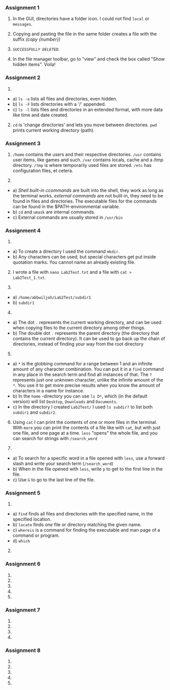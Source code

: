 ### Assignment 1
1. In the GUI, directories have a folder icon. I could not find `local` or `messages`.

2. Copying and pasting the file in the same folder creates a file with the suffix *(copy {number})*

3. *`SUCCESSFULLY DELETED`*.

4. In the file manager toolbar, go to "view" and check the box called "Show hidden items". Voila!

### Assignment 2
1. 
  * a) `ls -a` lists all files and directories, even hidden.
  * b) `ls -F` lists directories with a '/' appended.
  * c) `ls -l` lists files and directories in an extended format, with more data like time and date created.

2. `cd` is 'change directories' and lets you move between directories. `pwd` prints current working directory (path).

### Assignment 3
1. `/home` contains the users and their respective directories.
`/usr` contains user items, like games and such.
`/var` contains locals, cache and a /tmp directory.
`/tmp` is where temporarily used files are stored. 
`/etc` has configuration files, et cetera.

2. 
  * a) *Shell built-in ccommands* are built into the shell, they work as long as the terminal works. *external commands* are not bulit-in, they need to be found in  files and directories. The executable files for the commands can be found in the $PATH-environmental variable.
  * b) `cd` and `umask` are internal commands.
  * c) External commands are usually stored in `/usr/bin`


### Assignment 4
1. 
  * a) To create a directory I used the command `mkdir`.
  * b) Any characters can be used, but special characters get put inside quotation marks. You cannot name an already existing file.

2. I wrote a file with `nano Lab2Test.txt` and a file with `cat > Lab2Test_1.txt`.

3. 
  * a) `/home/abbwiljoh/Lab2Test/subdir1`
  * b) `subdir1`

4. 
  * a) The dot `.` represents the current working directory, and can be used when copying files to the current directory among other things.
  * b) The double dot `.` represents the parent directory (the directory that contains the current directory). It can be used to go back up the chain of directories, instead of finding your way from the root directory

5. 
  * a) `*` is the globbing command for a range between 1 and an infinite amount of any character combination. You can put it in a `find` command in any place in the search term and find all instances of that. The `?` represents just *one* unknown character, unlike the infinite amount of the `*`. You use it to get more precise results when you know the amount of characters in a name for instance.
  * b) In the `home` -directory you can use `ls D*`, which (in the default version) will list `Desktop`, `Downloads` and `Documents`.
  * c) In the directory I created `Lab2Test/` I used `ls subdir?` to list both `subdir1` and `subdir2`.

6. Using `cat` I can print the contents of one or more files in the terminal. With `more` you can print the contents of a file like with `cat`, but with just one file, and one page at a time. `less` "opens" the whole file, and you can search for strings with `/search_word`

7. 
  * a) To search for a specific word in a file opened with `less`, use a forward slash and write your search term (`/search_word`)
  * b) When in the file opened with `less`, write `p` to get to the first line in the file.
  * c) Use `G` to go to the last line of the file.


### Assignment 5
1. 
  * a) `find` finds all files and directories with the specified name, in the specified location.
  * b) `locate` finds *one* file or directory matching the given name.
  * c) `whereis` is a command for finding the executable and man page of a command or program.
  * d) `which`
2. 

### Assignment 6
1.
2.
3.
4.
5.

### Assignment 7
1.
2.
3.
4.

### Assignment 8
1.
2.
3.
4.
5.
